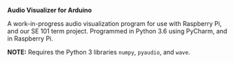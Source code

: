 **Audio Visualizer for Arduino**

A work-in-progress audio visualization program for use with Raspberry Pi, and our SE 101 term project. Programmed in Python 3.6 using PyCharm, and in Raspberry Pi.

**NOTE:** Requires the Python 3 libraries `numpy`,  `pyaudio`, and `wave`.